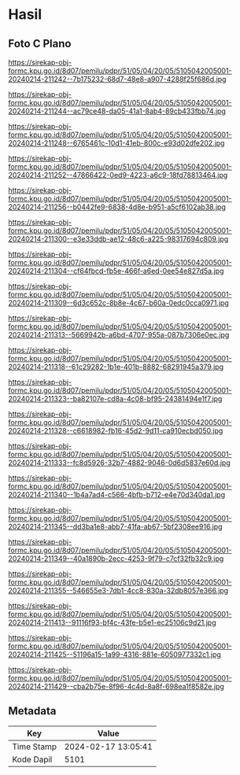 # Hasil

## Foto C Plano

https://sirekap-obj-formc.kpu.go.id/8d07/pemilu/pdpr/51/05/04/20/05/5105042005001-20240214-211242--7b175232-68d7-48e8-a907-4288f25f686d.jpg

https://sirekap-obj-formc.kpu.go.id/8d07/pemilu/pdpr/51/05/04/20/05/5105042005001-20240214-211244--ac79ce48-da05-41a1-8ab4-89cb433fbb74.jpg

https://sirekap-obj-formc.kpu.go.id/8d07/pemilu/pdpr/51/05/04/20/05/5105042005001-20240214-211248--6765461c-10d1-41eb-800c-e93d02dfe202.jpg

https://sirekap-obj-formc.kpu.go.id/8d07/pemilu/pdpr/51/05/04/20/05/5105042005001-20240214-211252--47866422-0ed9-4223-a6c9-18fd78813464.jpg

https://sirekap-obj-formc.kpu.go.id/8d07/pemilu/pdpr/51/05/04/20/05/5105042005001-20240214-211256--b0442fe9-6838-4d8e-b951-a5cf6102ab38.jpg

https://sirekap-obj-formc.kpu.go.id/8d07/pemilu/pdpr/51/05/04/20/05/5105042005001-20240214-211300--e3e33ddb-ae12-48c6-a225-98317694c809.jpg

https://sirekap-obj-formc.kpu.go.id/8d07/pemilu/pdpr/51/05/04/20/05/5105042005001-20240214-211304--cf64fbcd-fb5e-466f-a6ed-0ee54e827d5a.jpg

https://sirekap-obj-formc.kpu.go.id/8d07/pemilu/pdpr/51/05/04/20/05/5105042005001-20240214-211309--6d3c652c-8b8e-4c67-b60a-0edc0cca0971.jpg

https://sirekap-obj-formc.kpu.go.id/8d07/pemilu/pdpr/51/05/04/20/05/5105042005001-20240214-211313--5669942b-a6bd-4707-955a-087b7306e0ec.jpg

https://sirekap-obj-formc.kpu.go.id/8d07/pemilu/pdpr/51/05/04/20/05/5105042005001-20240214-211318--61c29282-1b1e-401b-8882-68291945a379.jpg

https://sirekap-obj-formc.kpu.go.id/8d07/pemilu/pdpr/51/05/04/20/05/5105042005001-20240214-211323--ba82107e-cd8a-4c08-bf95-24381494e1f7.jpg

https://sirekap-obj-formc.kpu.go.id/8d07/pemilu/pdpr/51/05/04/20/05/5105042005001-20240214-211328--c6618982-fb16-45d2-9d11-ca910ecbd050.jpg

https://sirekap-obj-formc.kpu.go.id/8d07/pemilu/pdpr/51/05/04/20/05/5105042005001-20240214-211333--fc8d5926-32b7-4882-9046-0d6d5837e60d.jpg

https://sirekap-obj-formc.kpu.go.id/8d07/pemilu/pdpr/51/05/04/20/05/5105042005001-20240214-211340--1b4a7ad4-c566-4bfb-b712-e4e70d340da1.jpg

https://sirekap-obj-formc.kpu.go.id/8d07/pemilu/pdpr/51/05/04/20/05/5105042005001-20240214-211345--dd3ba1e8-abb7-41fa-ab67-5bf2308ee916.jpg

https://sirekap-obj-formc.kpu.go.id/8d07/pemilu/pdpr/51/05/04/20/05/5105042005001-20240214-211349--40a1890b-2ecc-4253-9f79-c7cf32fb32c9.jpg

https://sirekap-obj-formc.kpu.go.id/8d07/pemilu/pdpr/51/05/04/20/05/5105042005001-20240214-211355--546655e3-7db1-4cc8-830a-32db8057e366.jpg

https://sirekap-obj-formc.kpu.go.id/8d07/pemilu/pdpr/51/05/04/20/05/5105042005001-20240214-211413--91116f93-bf4c-43fe-b5e1-ec25106c9d21.jpg

https://sirekap-obj-formc.kpu.go.id/8d07/pemilu/pdpr/51/05/04/20/05/5105042005001-20240214-211425--51196a15-1a99-4316-881e-6050977332c1.jpg

https://sirekap-obj-formc.kpu.go.id/8d07/pemilu/pdpr/51/05/04/20/05/5105042005001-20240214-211429--cba2b75e-8f96-4c4d-8a8f-698ea1f8582e.jpg


## Metadata

| Key        | Value               |
| ---------- | ------------------- |
| Time Stamp | 2024-02-17 13:05:41 |
| Kode Dapil | 5101                |



